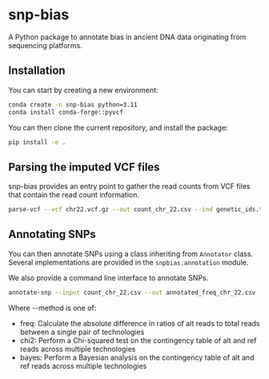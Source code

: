 # snp-bias
A Python package to annotate bias in ancient DNA data originating from sequencing platforms.

## Installation

You can start by creating a new environment:

```bash
conda create -n snp-bias python=3.11 
conda install conda-forge::pyvcf
```

You can then clone the current repository, and install the package:

```bash
pip install -e .
```

## Parsing the imputed VCF files
snp-bias provides an entry point to gather the read counts from VCF files that contain the read count information.

```bash
parse-vcf --vcf chr22.vcf.gz --out count_chr_22.csv --ind genetic_ids.txt
```

## Annotating SNPs
You can then annotate SNPs using a class inheriting from `Annotator` class. Several implementations are provided in the `snpbias.annotation` module.

We also provide a command line interface to annotate SNPs.

```bash
annotate-snp --input count_chr_22.csv --out annotated_freq_chr_22.csv --method freq
```
Where --method is one of:
- freq: Calculate the absolute difference in ratios of alt reads to total reads between a single pair of technologies
- chi2: Perform a Chi-squared test on the contingency table of alt and ref reads across multiple technologies
- bayes: Perform a Bayesian analysis on the contingency table of alt and ref reads across multiple technologies
